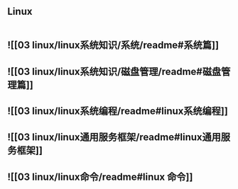 ## Linux
```toc
```

## ![[03 linux/linux系统知识/系统/readme#系统篇]]
## ![[03 linux/linux系统知识/磁盘管理/readme#磁盘管理篇]]

## ![[03 linux/linux系统编程/readme#linux系统编程]]

## ![[03 linux/linux通用服务框架/readme#linux通用服务框架]]
## ![[03 linux/linux命令/readme#linux 命令]]

